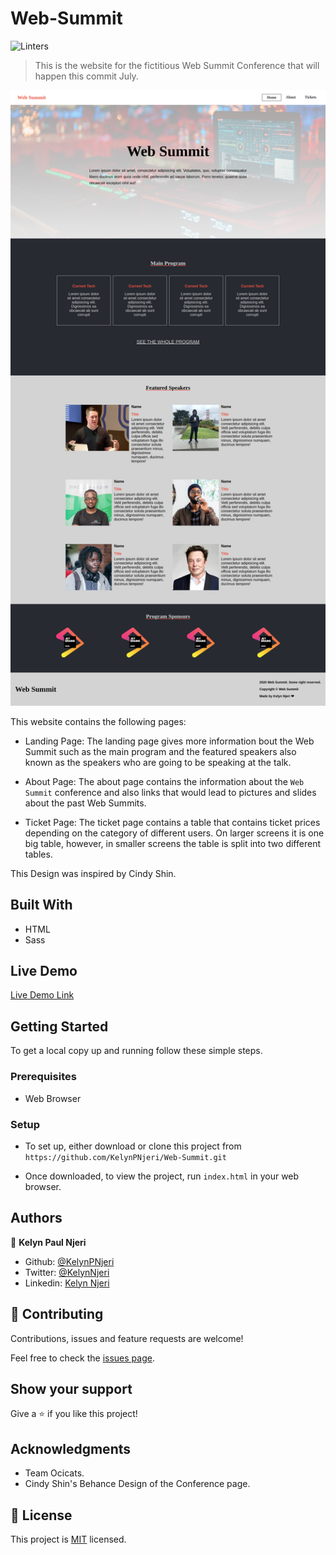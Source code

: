 # Web-Summit
![Linters](https://github.com/KelynPNjeri/Web-Summit/workflows/Linters/badge.svg?branch=develop)

> This is the website for the fictitious Web Summit Conference that will happen this commit July.

![Web Summit Landing Page](./assets/images/desktop.png)

This website contains the following pages:
- Landing Page: The landing page gives more information bout the Web Summit such as the main program and the featured speakers also known as the speakers who are going to be speaking at the talk.

- About Page: The about page contains the information about the `Web Summit` conference and also links that would lead to pictures and slides about the past Web Summits.

- Ticket Page: The ticket page contains a table that contains ticket prices depending on the category of different users. On larger screens it is one big table, however, in smaller screens the table is split into two different tables.

This Design was inspired by Cindy Shin.

## Built With

- HTML
- Sass

## Live Demo

[Live Demo Link](https://rawcdn.githack.com/KelynPNjeri/Web-Summit/94937c4e91a39f3d756902a1d4d32d8470763bfd/index.html)


## Getting Started

To get a local copy up and running follow these simple steps.

### Prerequisites
- Web Browser

### Setup
- To set up, either download or clone this project from `https://github.com/KelynPNjeri/Web-Summit.git`

- Once downloaded, to view the project, run `index.html` in your web browser.



## Authors

👤 **Kelyn Paul Njeri**

- Github: [@KelynPNjeri](https://github.com/KelynPNjeri)
- Twitter: [@KelynNjeri](https://twitter.com/KelynNjeri)
- Linkedin: [Kelyn Njeri](https://www.linkedin.com/in/kelyn-paul)

## 🤝 Contributing

Contributions, issues and feature requests are welcome!

Feel free to check the [issues page](issues/).

## Show your support

Give a ⭐️ if you like this project!

## Acknowledgments

- Team Ocicats.
- Cindy Shin's Behance Design of the Conference page.


## 📝 License

This project is [MIT](lic.url) licensed.